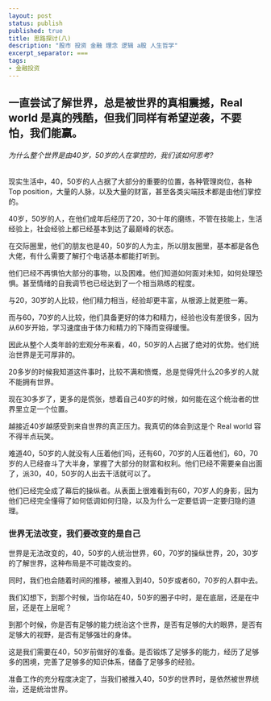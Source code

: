 ```yaml
---
layout: post
status: publish
published: true
title: 思路探讨(八)
description: "股市 投资 金融 理念 逻辑 a股 人生哲学"
excerpt_separator: ===
tags:
- 金融投资
---
```


## 一直尝试了解世界，总是被世界的真相震撼，Real world 是真的残酷，但我们同样有希望逆袭，不要怕，我们能赢。

###### 为什么整个世界是由40岁，50岁的人在掌控的，我们该如何思考?

现实生活中，40，50岁的人占据了大部分的重要的位置，各种管理岗位，各种Top position，大量的人脉，以及大量的财富，甚至各类尖端技术都是由他们掌控的。

40岁，50岁的人，在他们成年后经历了20，30十年的磨练，不管在技能上，生活经验上，社会经验上都已经基本到达了最巅峰的状态。

在交际圈里，他们的朋友也是40，50岁的人为主，所以朋友圈里，基本都是各色大佬，有什么需要了解打个电话基本都能打听到。

他们已经不再惧怕大部分的事物，以及困难。他们知道如何面对未知，如何处理恐惧。甚至情绪的自我调节也已经达到了一个相当熟练的程度。

与20，30岁的人比较，他们精力相当，经验却更丰富，从根源上就更胜一筹。

而与60，70岁的人比较，他们具备更好的体力和精力，经验也没有差很多，因为从60岁开始，学习速度由于体力和精力的下降而变得缓慢。

因此从整个人类年龄的宏观分布来看，40，50岁的人占据了绝对的优势。他们统治世界是无可厚非的。

20多岁的时候我知道这件事时，比较不满和愤慨，总是觉得凭什么20多岁的人就不能拥有世界。

现在30多岁了，更多的是慌张，想着自己40岁的时候，如何能在这个统治者的世界里立足一个位置。

越接近40岁越感受到来自世界的真正压力。我真切的体会到这是个 Real world 容不得半点玩笑。

难道40，50岁的人就没有人压着他们吗，还有60，70岁的人压着他们，60，70岁的人已经奋斗了大半身，掌握了大部分的财富和权利。他们已经不需要亲自出面了，派30，40，50岁的人出去干活就可以了。

他们已经完全成了幕后的操纵者。从表面上很难看到有60，70岁人的身影，因为他们已经完全懂得了如何低调如何归隐，以及为什么一定要低调一定要归隐的道理。

### 世界无法改变，我们要改变的是自己

世界是无法改变的，40，50岁的人统治世界，60，70岁的操纵世界，20，30岁的了解世界，这种布局是不可能改变的。

同时，我们也会随着时间的推移，被推入到40，50岁或者60，70岁的人群中去。

我们幻想下，到那个时候，当你站在40，50岁的圈子中时，是在底层，还是在中层，还是在上层呢？

到那个时候，你是否有足够的能力统治这个世界，是否有足够的大的眼界，是否有足够大的视野，是否有足够强壮的身体。

这是我们需要在40，50岁前做好的准备。是否锻炼了足够多的能力，经历了足够多的困境，完善了足够多的知识体系，储备了足够多的经验。

准备工作的充分程度决定了，当我们被推入40，50岁的世界时，是依然被世界统治，还是统治世界。


